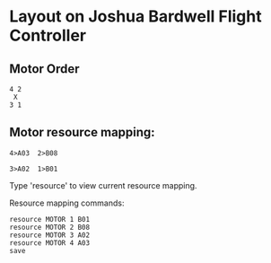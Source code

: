 # Layout on Joshua Bardwell Flight Controller

## Motor Order
```
4 2
 X
3 1
```
## Motor resource mapping:
```
4>A03  2>B08

3>A02  1>B01 
```

Type 'resource' to view current resource mapping.

Resource mapping commands:
```
resource MOTOR 1 B01
resource MOTOR 2 B08
resource MOTOR 3 A02
resource MOTOR 4 A03
save
```
